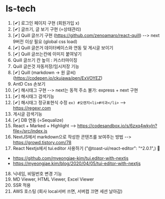 # ls-tech

1. [✔] 로그인 페이지 구현 (회원가입 x)
2. [✔] 글쓰기, 글 보기 구현 (=상태관리) 
3. [✔] Quill 글쓰기 구현 (https://github.com/zenoamaro/react-quill) --> next 9버전 이상 필요 (global css load)
4. [✔] Quill 글쓴거 데이터베이스와 연동 및 게시글 보이기  
5. [✔] Quill 글쓰는칸에 이미지 붙여넣기 
6. Quill 글쓰기 칸 높이 : 커스터마이징 
7. Quill 글쓴것 자동저장/임시저장 기능
8. [✔] Quill (markdown -> 원 글씨)  (https://codepen.io/ckujawa/pen/ExVOYEZ)
9. AntD Css 손보기 
10. [✔] 해시태그 구현 --> next는 동적 주소 불가: express + next 구현 
11. [✔] 해시태그 검색기능
12. [✔] 해시태그 정규표현식 수정 `ex) #오렌지<li>#사과</li>`  --> https://regexr.com
13. 게시글 검색기능 
14. [✔] DB 연동 (=Sequalize)
15. React + Marked + Highlight --> https://codesandbox.io/s/6zxq4wkyln?file=/src/index.js
16. NextJS에서 markdown으로 작성한 콘텐츠를 보여주는 방법 --> https://growd.tistory.com/78
17. React Nextjs에서 tui.editor 사용하기 ("@toast-ui/react-editor": "^2.0.1",) 📌
- https://github.com/myeongjae-kim/tui.editor-with-nextjs
- https://myeongjae.kim/blog/2020/04/05/tui-editor-with-nextjs
18. 닉네임, 비밀번호 변경 기능 
19. MD Viewer, HTML Viewer, Excel Viewer
20. SSR 적용 
21. AWS 호스팅 (회사 local서버 쓰면, 서버컴 끄면 세션 날아감) 
